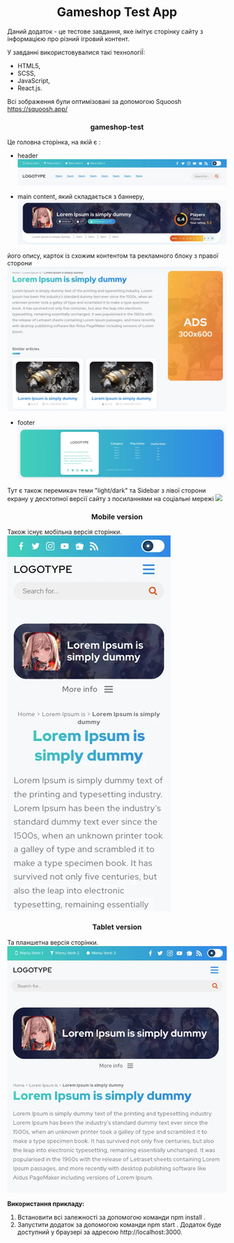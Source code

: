 <h1 align="center">Gameshop Test App</h1>

Даний додаток - це тестове завдання, яке імітує сторінку сайту з інформацією про різний ігровий контент.

У завданні використовувалися такі технологіЇ:

- HTML5,
- SCSS,
- JavaScript,
- React.js.

Всі зображення були оптимізовані за допомогою Squoosh https://squoosh.app/

<h3 align="center">gameshop-test</h3>
Це головна сторінка, на якій є :

- header
  <img src="./public/gameshop_test-header.webp">

- main content, який складається з баннеру,
  <img src="./public/gameshop_test-banner.webp">

його опису, карток із схожим контентом та рекламного блоку з правої сторони
<img src="./public/gameshop_test-banner_info.webp">

- footer
  <img src="./public/gameshop_test-footer.webp">

Тут є також перемикач теми "light/dark" та Sidebar з лівої сторони екрану у десктопної версії сайту з посиланнями на соціальні мережі
<img src="./public/Dashboard_pagination_search.webp">

<h3 align="center">Mobile version</h3>
Також існує мобільна версія сторінки.
<img src="./public/gameshop_test-mobile.webp">

<h3 align="center">Tablet version</h3>
Та планшетна версія сторінки.
<img src="./public/gameshop_test-tablet.webp">

**Використання прикладу:**

1.  Встановити всі залежності за допомогою команди npm install .
2.  Запустити додаток за допомогою команди npm start .
    Додаток буде доступний у браузері за адресою http://localhost:3000.
